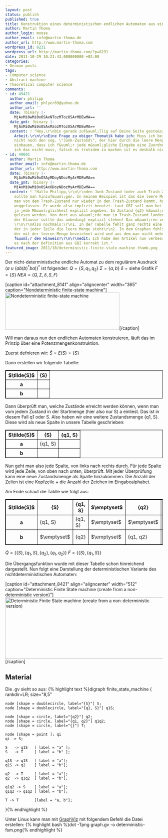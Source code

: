 ```yaml
---
layout: post
status: publish
published: true
title: Konstruktion eines deterministischen endlichen Automaten aus einem nicht-deterministischem
author: Martin Thoma
author_login: moose
author_email: info@martin-thoma.de
author_url: http://www.martin-thoma.com
wordpress_id: 8231
wordpress_url: http://martin-thoma.com/?p=8231
date: 2011-10-29 10:21:43.000000000 +02:00
categories:
- German posts
tags:
- Computer science
- Abstract machine
- Theoretical computer science
comments:
- id: 49421
  author: philipp
  author_email: phlyer89@yahoo.de
  author_url: ''
  date: !binary |-
    MjAxMi0wMi0xOSAxNTozMTozOSArMDEwMA==
  date_gmt: !binary |-
    MjAxMi0wMi0xOSAxMzozMTozOSArMDEwMA==
  content: ! "Hey,\r\nbin gerade zuf&auml;llig auf Deine Seite gesto&szlig;en. Tolle
    Arbeit.\r\n\r\nEine Frage zu obiger Thematik habe ich: Muss ich bei einem DEA
    nicht noch den sog. \"Junk-Zustand\", der hier durch die leere Menge entsteht,
    einbauen, dass ich f&uuml;r jede m&ouml;gliche Eingabe eine Zuordnung habe? \r\n\r\nFalls
    ich das nicht muss, falsch es trotzdem zu machen ist es deshalb nicht oder?"
- id: 49601
  author: Martin Thoma
  author_email: info@martin-thoma.de
  author_url: http://www.martin-thoma.com
  date: !binary |-
    MjAxMi0wMi0xOSAyMDoyNDozMyArMDEwMA==
  date_gmt: !binary |-
    MjAxMi0wMi0xOSAxODoyNDozMyArMDEwMA==
  content: ! "Hallo Philipp,\r\n\r\nden Junk-Zustand (oder auch Trash-Zustand genannt)
    sollte man hinzuf&uuml;gen. In meinem Beispiel ist das die leere Menge. \r\n\r\nDa
    man von dem Trash-Zustand nur wieder in den Trash-Zustand kommt, hatte ich ihn
    weggelassen. Er wurde also implizit benutzt. Laut GBI soll man bei Endlichen Automaten
    ja jede M&ouml;glichkeit explizit angeben. Im Zustand {q2} k&ouml;nnte noch a
    gelesen werden. Von dort aus w&uuml;rde man im Trash-Zustand landen.\r\n\r\nIn
    der Klausur sollte das unbedingt explizit stehen! Das w&auml;ren verschenkte Punkte!
    \r\n\r\nAlso nochmals:\r\n1. In der Tabelle fehlt ganz rechts eine Spalte, in
    der in jeder Zeile die leere Menge steht\r\n2. In dem Graphen fehlt ein Zustand,
    der mit der leeren Menge bezeichnet wird und aus dem man nicht mehr heraus kommt.\r\n\r\nDanke
    f&uuml;r den Hinweis!\r\n\r\nedit: Ich habe den Artikel nun verbessert, sodass
    es nach der Definition aus GBI korrekt ist."
featured_image: 2011/10/deterministic-finite-state-machine-thumb.png
---
```

Der nicht-deterministische endliche Automat zu dem regul&auml;rem Ausdruck $(a \cup (ab(b)^\text{*}ba))^\text{*}$ ist folgender:
$Q = \{S, q_1, q_2\}$
$\Sigma = \{a, b\}$
$\delta = \text{siehe Grafik}$
$F = \{S\}$
$NEA = \left( Q, \Sigma, \delta, S, F \right)$

[caption id="attachment_8141" align="aligncenter" width="365" caption="Nondeterministic finite-state machine"]<a href="http://martin-thoma.com/wp-content/uploads/2011/10/myFiniteStateMachine1.png"><img class="size-full wp-image-8141 " title="Nondeterministic finite-state machine" src="http://martin-thoma.com/wp-content/uploads/2011/10/myFiniteStateMachine1.png" alt="Nondeterministic finite-state machine" width="365" height="119" /></a>[/caption]

Will man daraus nun den endlichen Automaten konstruieren, l&auml;uft das im Prinzip &uuml;ber eine Potenzmengenkonstruktion.

Zuerst defnieren wir:
$\tilde{S} = E(S) = \{S\}$

Dann erstellen wir folgende Tabelle:
<table style="border:1px solid #000;">
  <tr>
    <th style="border:1px solid #000;">$\tilde{S}$</th>
    <th style="border:1px solid #000;">{S}</th>
  </tr>
  <tr>
    <th style="border:1px solid #000;">a</th>
    <td style="border:1px solid #000;">&nbsp;</td>
  </tr>
  <tr>
    <th style="border:1px solid #000;">b</th>
    <td style="border:1px solid #000;">&nbsp;</td>
  </tr>
</table>

Dann &uuml;berpr&uuml;ft man, welche Zust&auml;nde erreicht werden k&ouml;nnen, wenn man vom jedem Zustand in der Startmenge (hier also nur S) a einliest. Das ist in diesem Fall q1 oder S. Also haben wir eine weitere Zustandsmenge {q1, S}. Diese wird als neue Spalte in unsere Tabelle geschrieben:
<table style="border:1px solid #000;">
  <tr>
    <th style="border:1px solid #000;">$\tilde{S}$</th>
    <th style="border:1px solid #000;">{S}</th>
    <th style="border:1px solid #000;">{q1, S}</th>
  </tr>
  <tr>
    <th style="border:1px solid #000;">a</td>
    <td style="border:1px solid #000;">{q1, S}</td>
    <td style="border:1px solid #000;">&nbsp;</td>
  </tr>
  <tr>
    <th style="border:1px solid #000;">b</th>
    <td style="border:1px solid #000;">&nbsp;</td>
    <td style="border:1px solid #000;">&nbsp;</td>
  </tr>
</table>

Nun geht man also jede Spalte, von links nach rechts durch. F&uuml;r jede Spalte wird jede Zeile, von oben nach unten, &uuml;berpr&uuml;ft. Mit jeder &Uuml;berpr&uuml;fung kann eine neue Zustandsmenge als Spalte hinzukommen.
Die Anzahl der Zeilen ist eine Kopfzeile + die Anzahl der Zeichen im Eingabealphabet.

Am Ende schaut die Tablle wie folgt aus:
<table style="border:1px solid #000;">
  <tr>
    <th style="border:1px solid #000;">$\tilde{S}$</th>
    <th style="border:1px solid #000;">{S}</th>
    <th style="border:1px solid #000;">{q1, S}</th>
    <th style="border:1px solid #000;">$\emptyset$</th>
    <th style="border:1px solid #000;">{q2}</th>
    <th style="border:1px solid #000;">{q1, q2}</th>
  </tr>
  <tr>
    <th style="border:1px solid #000;">a</td>
    <td style="border:1px solid #000;">{q1, S}</td>
    <td style="border:1px solid #000;">{q1, S}</td>
    <td style="border:1px solid #000;">$\emptyset$</td>
    <td style="border:1px solid #000;">$\emptyset$</td>
    <td style="border:1px solid #000;">{S}</td>
  </tr>
  <tr>
    <th style="border:1px solid #000;">b</th>
    <td style="border:1px solid #000;">$\emptyset$</td>
    <td style="border:1px solid #000;">{q2}</td>
    <td style="border:1px solid #000;">$\emptyset$</td>
    <td style="border:1px solid #000;">{q1, q2}</td>
    <td style="border:1px solid #000;">{q1, q2}</td>
  </tr>
</table>

$\tilde{Q} = \{\{S\}, \{q_1, S\}, \{q_2\}, \{q_1, q_2\}\}$
$\tilde{F} = \{\{S\}, \{q_1, S\}\}$

Die &Uuml;bergangsfunktion wurde mit dieser Tabelle schon hinreichend dargestellt. Nun folgt eine Darstellung der deterministischen Variante des nichtdeterministischen Automaten:

[caption id="attachment_8421" align="aligncenter" width="512" caption="Deterministic Finite State machine (create from a non-deterministic version)"]<a href="http://martin-thoma.com/wp-content/uploads/2011/10/deterministic-fsm.png"><img src="http://martin-thoma.com/wp-content/uploads/2011/10/deterministic-fsm.png" alt="Deterministic Finite State machine (create from a non-deterministic version)" title="Deterministic Finite State machine (create from a non-deterministic version)" width="512" height="196" class="size-full wp-image-8421" /></a>[/caption]

<h2>Material</h2>
Die .gv sieht so aus:
{% highlight text %}digraph finite_state_machine {
    rankdir=LR;
    size="8,5"
 
    node [shape = doublecircle, label="{S}"] S;
    node [shape = doublecircle, label="{q1, S}"] q1S;
 
    node [shape = circle, label="{q2}"] q2;
    node [shape = circle, label="{q1, q2}"] q1q2;
    node [shape = circle, label="{}"] T;
 
    node [shape = point ]; qi
    qi -> S;
 
    S   -> q1S   [ label = "a" ];
    S   -> T     [ label = "b" ];
 
    q1S -> q1S   [ label = "a"];
    q1S -> q2    [ label = "b"];
 
    q2  -> T     [ label = "a"];
    q2  -> q1q2  [ label = "b"];
 
    q1q2 -> S    [ label = "a"];
    q1q2 -> q1q2 [ label = "b"];

    T -> T       [label = "a, b"];
}{% endhighlight %}

Unter Linux kann man mit <a href="http://wiki.ubuntuusers.de/Graphviz">GraphViz</a> mit folgendem Befehl die Datei erstellen:
{% highlight bash %}dot -Tpng graph.gv -o deterministic-fsm.png{% endhighlight %}
